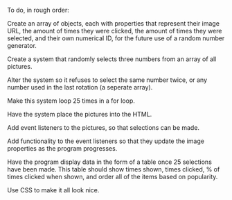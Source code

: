 To do, in rough order:

Create an array of objects, each with properties that represent their image URL, the amount of times they were clicked, the amount of times they were selected, and their own numerical ID, for the future use of a random number generator.

Create a system that randomly selects three numbers from an array of all pictures.

Alter the system so it refuses to select the same number twice, or any number used in the last rotation (a seperate array).

Make this system loop 25 times in a for loop.

Have the system place the pictures into the HTML.

Add event listeners to the pictures, so that selections can be made.

Add functionality to the event listeners so that they update the image properties as the program progresses.

Have the program display data in the form of a table once 25 selections have been made.
This table should show times shown, times clicked, % of times clicked when shown, and order all of the items based on popularity.

Use CSS to make it all look nice.
